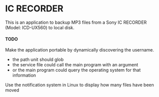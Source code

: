 # IC RECORDER

This is an application to backup MP3 files from a Sony IC RECORDER (Model: ICD-UX560) to local disk.

#### TODO

Make the application portable by dynamically discovering the username.
* the path unit should glob
* the service file could call the main program with an argument
* or the main program could query the operating system for that information

Use the notification system in Linux to display how many files have been moved
